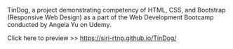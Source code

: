 TinDog, a project demonstrating competency of HTML, CSS, and Bootstrap (Responsive Web Design) as a part of the Web Development Bootcamp conducted by Angela Yu on Udemy.

Click here to preview >> https://siri-rtnp.github.io/TinDog/
